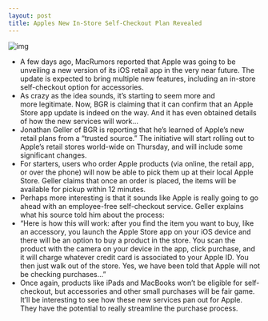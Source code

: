 ```yaml
---
layout: post
title: Apples New In-Store Self-Checkout Plan Revealed
---
```

![img](http://media.idownloadblog.com/wp-content/uploads/2011/10/apple-store-e1320041984801.jpg)
* A few days ago, MacRumors reported that Apple was going to be unveiling a new version of its iOS retail app in the very near future. The update is expected to bring multiple new features, including an in-store self-checkout option for accessories.
* As crazy as the idea sounds, it’s starting to seem more and more legitimate. Now, BGR is claiming that it can confirm that an Apple Store app update is indeed on the way. And it has even obtained details of how the new services will work…
* Jonathan Geller of BGR is reporting that he’s learned of Apple’s new retail plans from a “trusted source.” The initiative will start rolling out to Apple’s retail stores world-wide on Thursday, and will include some significant changes.
* For starters, users who order Apple products (via online, the retail app, or over the phone) will now be able to pick them up at their local Apple Store. Geller claims that once an order is placed, the items will be available for pickup within 12 minutes.
* Perhaps more interesting is that it sounds like Apple is really going to go ahead with an employee-free self-checkout service. Geller explains what his source told him about the process:
* “Here is how this will work: after you find the item you want to buy, like an accessory, you launch the Apple Store app on your iOS device and there will be an option to buy a product in the store. You scan the product with the camera on your device in the app, click purchase, and it will charge whatever credit card is associated to your Apple ID. You then just walk out of the store. Yes, we have been told that Apple will not be checking purchases…”
* Once again, products like iPads and MacBooks won’t be eligible for self-checkout, but accessories and other small purchases will be fair game. It’ll be interesting to see how these new services pan out for Apple. They have the potential to really streamline the purchase process.

